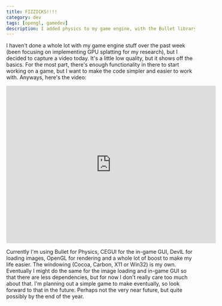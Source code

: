 ```yaml
---
title: FIZZICKS!!!!
category: dev
tags: [opengl, gamedev]
description: I added physics to my game engine, with the Bullet library.
---
```


I haven't done a whole lot with my game engine stuff over the past week (been focusing on
implementing GPU splatting for my research), but I decided to capture a video today. It's a little
low quality, but it shows off the basics. For the most part, there's enough functionality in there
to start working on a game, but I want to make the code simpler and easier to work with. Anyways,
here's the video:

<iframe src="https://www.facebook.com/plugins/video.php?height=420&href=https%3A%2F%2Fwww.facebook.com%2Fgedge%2Fvideos%2F353403840294%2F&show_text=false&width=560" width="560" height="420" style="border:none;overflow:hidden" scrolling="no" frameborder="0" allowfullscreen="true" allow="autoplay; clipboard-write; encrypted-media; picture-in-picture; web-share" allowFullScreen="true"></iframe>

Currently I'm using Bullet for Physics, CEGUI for the in-game GUI, DevIL for loading images, OpenGL
for rendering and a whole lot of boost to make my life easier. The windowing (Cocoa, Carbon, X11 or
Win32) is my own. Eventually I might do the same for the image loading and in-game GUI so that there
are less dependencies, but for now I don't really care too much about that. I'm planning out a
simple game to make eventually, so look forward to that in the future. Perhaps not the very near
future, but quite possibly by the end of the year.
